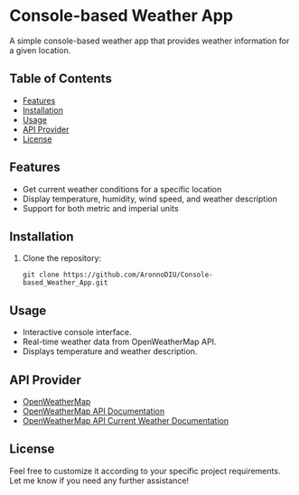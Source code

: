 # Console-based Weather App

A simple console-based weather app that provides weather information for a given location.

## Table of Contents

- [Features](#features)
- [Installation](#installation)
- [Usage](#usage)
- [API Provider](#api-provider)
- [License](#license)

## Features

- Get current weather conditions for a specific location
- Display temperature, humidity, wind speed, and weather description
- Support for both metric and imperial units

## Installation

1. Clone the repository:

   ```shell
   git clone https://github.com/AronnoDIU/Console-based_Weather_App.git
    ```

## Usage

- Interactive console interface.
- Real-time weather data from OpenWeatherMap API.
- Displays temperature and weather description.

## API Provider

- [OpenWeatherMap](https://openweathermap.org/)
- [OpenWeatherMap API Documentation](https://openweathermap.org/api)
- [OpenWeatherMap API Current Weather Documentation](https://openweathermap.org/current)

## License

Feel free to customize it according to your specific project requirements. Let me know if you need any further
assistance!

